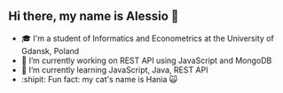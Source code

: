 ## Hi there, my name is Alessio 👋
- :mortar_board: I'm a student of Informatics and Econometrics at the University of Gdansk, Poland
- 🔭 I’m currently working on REST API using JavaScript and MongoDB
- 🌱 I’m currently learning JavaScript, Java, REST API
- :shipit: Fun fact: my cat's name is Hania :scream_cat:
